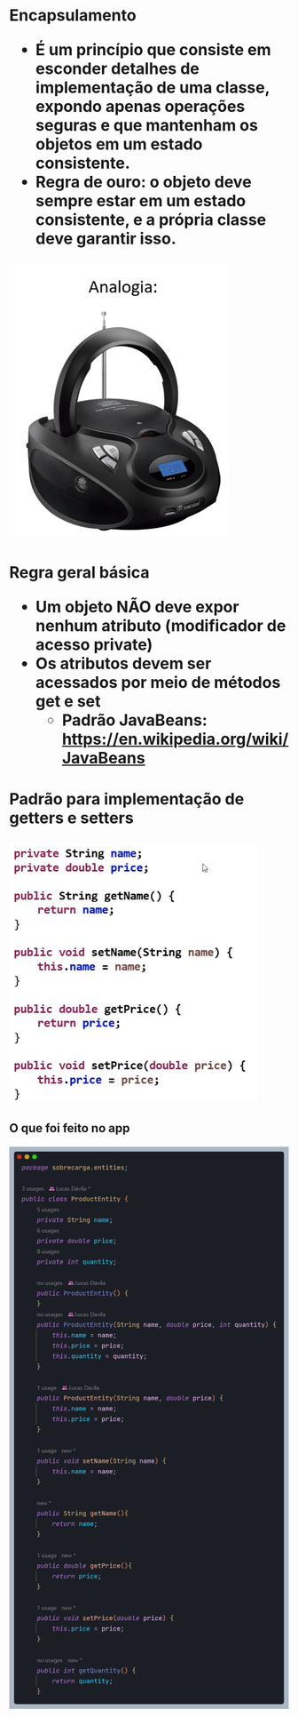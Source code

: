 <h1> Encapsulamento

* É um princípio que consiste em esconder detalhes de implementação de uma classe, expondo apenas operações seguras e que mantenham os objetos em um estado consistente.
* Regra de ouro: o objeto deve sempre estar em um estado consistente, e a própria classe deve garantir isso.

![1688851471017](image/doc_Encapsulamento/1688851471017.png)

<h1> Regra geral básica

* Um objeto **NÃO** deve expor nenhum atributo (modificador de acesso **private**)
* Os atributos devem ser acessados por meio de métodos get e set
  * Padrão JavaBeans: https://en.wikipedia.org/wiki/JavaBeans

<h1> Padrão para implementação de getters e setters

![1688852145986](image/doc_Encapsulamento/1688852145986.png)

<h2> O que foi feito no app

![1688852893500](image/doc_Encapsulamento/1688852893500.png)
